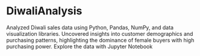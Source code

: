 # DiwaliAnalysis
Analyzed Diwali sales data using Python, Pandas, NumPy, and data visualization libraries. Uncovered insights into customer demographics and purchasing patterns, highlighting the dominance of female buyers with high purchasing power. Explore the data with Jupyter Notebook

